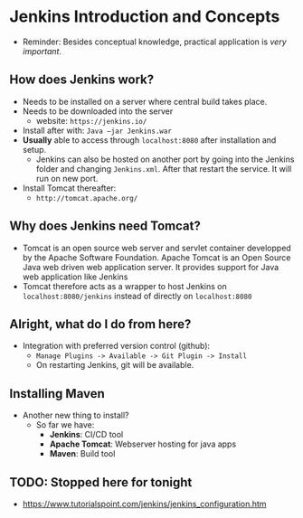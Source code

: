 # Jenkins Introduction and Concepts
* Reminder: Besides conceptual knowledge, practical application is *very important*.

## How does Jenkins work?
* Needs to be installed on a server where central build takes place.
* Needs to be downloaded into the server
    * website: `https://jenkins.io/`
* Install after with: ```Java –jar Jenkins.war```
* **Usually** able to access through `localhost:8080` after installation and setup.
    * Jenkins can also be hosted on another port by going into the Jenkins folder and changing `Jenkins.xml`. After that restart the service. It will run on new port.
* Install Tomcat thereafter:
    * `http://tomcat.apache.org/`

## Why does Jenkins need Tomcat?
* Tomcat is an open source web server and servlet container developped by the Apache Software Foundation. Apache Tomcat is an Open Source Java web driven web application server. It provides support for Java web application like Jenkins
* Tomcat therefore acts as a wrapper to host Jenkins on `localhost:8080/jenkins` instead of directly on `localhost:8080`

## Alright, what do I do from here?
* Integration with preferred version control (github):
    * `Manage Plugins -> Available -> Git Plugin -> Install`
    * On restarting Jenkins, git will be available.

## Installing Maven
* Another new thing to install?
    * So far we have:
        * **Jenkins**: CI/CD tool
        * **Apache Tomcat**: Webserver hosting for java apps
        * **Maven**: Build tool 

## 

## TODO: Stopped here for tonight
* https://www.tutorialspoint.com/jenkins/jenkins_configuration.htm
